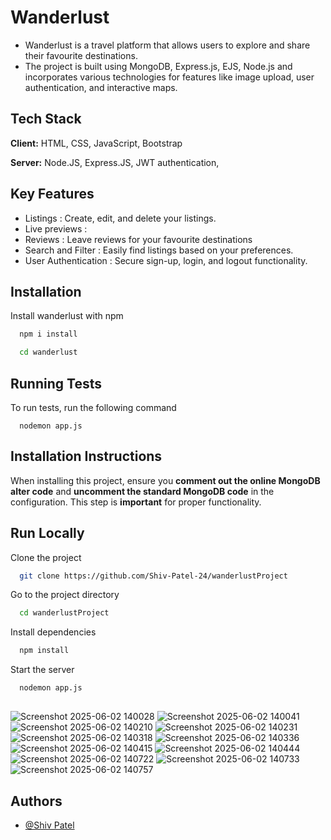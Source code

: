 
# Wanderlust

- Wanderlust is a travel platform that allows users to explore and share their favourite destinations. 
- The project is built using MongoDB, Express.js, EJS, Node.js and incorporates various technologies for features like image upload, user authentication, and interactive maps.

## Tech Stack

**Client:** HTML, CSS, JavaScript, Bootstrap

**Server:** Node.JS, Express.JS, JWT authentication, 


## Key Features

- Listings : Create, edit, and delete your listings.
- Live previews : 
- Reviews : Leave reviews for your favourite destinations
- Search and Filter : Easily find listings based on your preferences.
- User Authentication : Secure sign-up, login, and logout functionality.


## Installation

Install wanderlust with npm

```bash
  npm i install  
```

```bash
  cd wanderlust
```

## Running Tests

To run tests, run the following command

```base
  nodemon app.js
```

## Installation Instructions

When installing this project, ensure you **comment out the online MongoDB alter code** and **uncomment the standard MongoDB code** in the configuration. This step is **important** for proper functionality.

## Run Locally

Clone the project

```bash
  git clone https://github.com/Shiv-Patel-24/wanderlustProject
```

Go to the project directory

```bash
  cd wanderlustProject
```

Install dependencies

```bash
  npm install
```

Start the server

```bash
  nodemon app.js
```

##
![Screenshot 2025-06-02 140028](https://github.com/user-attachments/assets/061413eb-2c8d-4f2e-aead-d77477c6d828)
![Screenshot 2025-06-02 140041](https://github.com/user-attachments/assets/c8866b2b-57dc-44eb-8ae3-db7a86515bd4)
![Screenshot 2025-06-02 140210](https://github.com/user-attachments/assets/22ec76e0-b54b-456d-bf81-98efeccd033e)
![Screenshot 2025-06-02 140231](https://github.com/user-attachments/assets/ea02c4c3-d01a-4f12-9849-5488f3eb99d9)
![Screenshot 2025-06-02 140318](https://github.com/user-attachments/assets/6316412e-4798-4569-ac16-9e794334fda2)
![Screenshot 2025-06-02 140336](https://github.com/user-attachments/assets/79786cc2-85ac-43bf-a3f7-f286d3695de9)
![Screenshot 2025-06-02 140415](https://github.com/user-attachments/assets/683541ea-4a64-4ea6-884d-0aed73e5f33e)
![Screenshot 2025-06-02 140444](https://github.com/user-attachments/assets/1bf671d4-a35c-4ae8-b071-a366289c4720)
![Screenshot 2025-06-02 140722](https://github.com/user-attachments/assets/ce8d8ad6-0cab-4925-a251-32ba05e7ede7)
![Screenshot 2025-06-02 140733](https://github.com/user-attachments/assets/8b667d5f-61c4-4064-b0d9-184ff6efb253)
![Screenshot 2025-06-02 140757](https://github.com/user-attachments/assets/ae02dea9-f73b-44d4-9f7a-23486db2b301)




## Authors

- [@Shiv Patel](https://github.com/Shiv-Patel-24)

